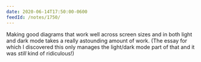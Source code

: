 ```yaml
---
date: 2020-06-14T17:50:00-0600
feedId: /notes/1750/
---
```


Making good diagrams that work well across screen sizes and in both light and dark mode takes a really astounding amount of work. (The essay for which I discovered this only manages the light/dark mode part of that and it was *still* kind of ridiculous!)